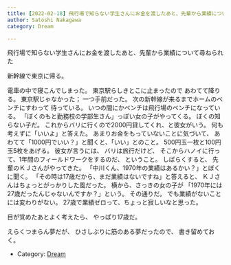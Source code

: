 ```yaml
---
title: [2022-02-18] 飛行場で知らない学生さんにお金を渡したあと、先輩から業績について尋ねられた
author: Satoshi Nakagawa
category: Dream

---
```


飛行場で知らない学生さんにお金を渡したあと、先輩から業績について尋ねられた

 新幹線で東京に帰る。

電車の中で寝こんでしまった。
東京駅らしきとこに止まったので
あわてて降りる。
東京駅じゃなかった；
一つ手前だった。
次の新幹線が来るまでホームのベンチにすわって
待っている。
いつの間にかベンチは飛行場のベンチになっている。
「ぼくのもと勤務校の学部生さん」っぽい女の子がやってくる。
ぼくの知らない子だ。
これからバリに行くので2000円貸してくれ、と彼女がいう。
何も考えずに「いいよ」と答えた。
あまりお金をもっていないことに気づいて、
あわてて「1000円でいい？」と聞くと、「いい」とのこと。
500円玉一枚と100円玉5枚をあげる。
彼女が言うには、
バリは旅行だけど、
そこからハノイに行って、1年間のフィールドワークをするのだ、
ということ。
しばらくすると、
先輩のＫＪさんがやってきた。
「中川くん、1970年の業績はあるかい？」とぼくに聞く。
「その時は17歳だから、まだ業績はないですね」と答えると、
ＫＪさんはちょっとがっかりした風だった。
横から、さっきの女の子が
「1970年には27歳だったんじゃないんですか？」という。
その通りだ。
でも業績がないことには変わりがない。
27歳で業績ゼロって、ちょっと寂しいなと思った。

 目が覚めたあとよく考えたら、
やっぱり17歳だ。

 えらくつまらん夢だが、
ひさしぶりに筋のある夢だったので、
書き留めておく。

- Category: [Dream](https://merapano.github.io/categories.html#Dream)

